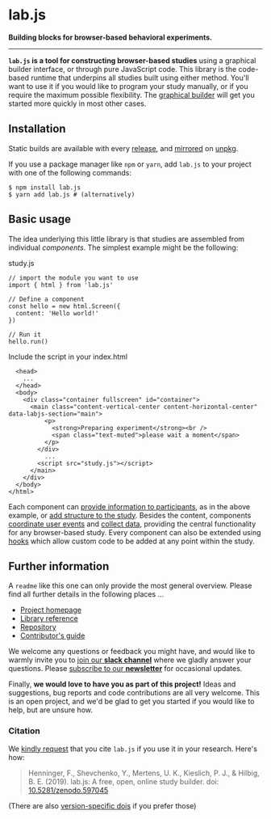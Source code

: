 # lab.js

**Building blocks for browser-based behavioral experiments.**

----

**`lab.js` is a tool for constructing browser-based studies** using a graphical builder interface, or through pure JavaScript code. This library is the code-based runtime that underpins all studies built using either method. You'll want to use it if you would like to program your study manually, or if you require the maximum possible flexibility. The [graphical builder](https://labjs.readthedocs.io/en/latest/learn/builder/) will get you started more quickly in most other cases.

## Installation

Static builds are available with every [release](https://github.com/FelixHenninger/lab.js/releases), and [mirrored](https://unpkg.com/lab.js) on [unpkg](https://unpkg.com).

If you use a package manager like `npm` or `yarn`, add `lab.js` to your project with one of the following commands:

```
$ npm install lab.js
$ yarn add lab.js # (alternatively)
```

## Basic usage

The idea underlying this little library is that studies are assembled from individual _components_. The simplest example might be the following:

study.js
```
// import the module you want to use
import { html } from 'lab.js'

// Define a component
const hello = new html.Screen({
  content: 'Hello world!'
})

// Run it
hello.run()
```

Include the script in your index.html
```
  <head>
    ...
  </head>
  <body>
    <div class="container fullscreen" id="container">
      <main class="content-vertical-center content-horizontal-center" data-labjs-section="main">
          <p>
            <strong>Preparing experiment</strong><br />
            <span class="text-muted">please wait a moment</span>
          </p>
        </div>
          ...
        <script src="study.js"></script>
      </main>
    </div>
  </body>
</html>
```

Each component can [provide information to participants](https://labjs.readthedocs.io/en/latest/reference/html.html), as in the above example, or [add structure to the study](https://labjs.readthedocs.io/en/latest/reference/flow.html). Besides the content, components [coordinate user events](https://labjs.readthedocs.io/en/latest/reference/core.html#options.responses) and [collect data](https://labjs.readthedocs.io/en/latest/reference/data.html), providing the central functionality for any browser-based study. Every component can also be extended using [hooks](https://labjs.readthedocs.io/en/latest/reference/core.html#event-api) which allow custom code to be added at any point within the study.

## Further information

A `readme` like this one can only provide the most general overview. Please find all further details in the following places ...

* [Project homepage](https://lab.js.org/)
* [Library reference](https://labjs.readthedocs.io/en/latest/reference/index.html)
* [Repository](https://github.com/FelixHenninger/lab.js)
* [Contributor's guide](https://github.com/FelixHenninger/lab.js/blob/master/contributing.md)

We welcome any questions or feedback you might have, and would like to warmly invite you to [join our **slack channel**](https://slackin-numbercrunchers.herokuapp.com/) where we gladly answer your questions. Please [subscribe to our **newsletter**](http://eepurl.com/co0K9r) for occasional updates.

Finally, **we would love to have you as part of this project!** Ideas and suggestions, bug reports and code contributions are all very welcome. This is an open project, and we'd be glad to get you started if you would like to help, but are unsure how.

### Citation

We [kindly request](https://www.youtube.com/watch?v=kVwl-Va7cNM) that you cite
``lab.js`` if you use it in your research. Here's how:

> Henninger, F., Shevchenko, Y., Mertens, U. K., Kieslich, P. J., & Hilbig, B. E. (2019). lab.js: A free, open, online study builder. doi: [10.5281/zenodo.597045](https://doi.org/10.5281/zenodo.597045)

(There are also [version-specific dois](https://doi.org/10.5281/zenodo.597045) if you prefer those)
